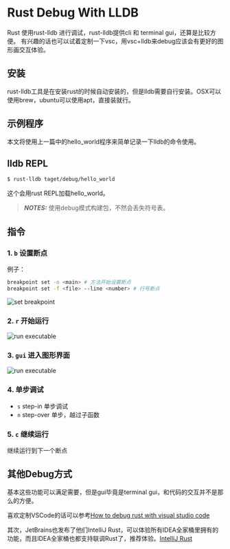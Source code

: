# Rust Debug With LLDB
Rust 使用rust-lldb 进行调试，rust-lldb提供cli 和 terminal gui，还算是比较方便。 有兴趣的话也可以试着定制一下vsc，用vsc+lldb来debug应该会有更好的图形画交互体验。
## 安装
rust-lldb工具是在安装rust的时候自动安装的，但是lldb需要自行安装。OSX可以使用brew，ubuntu可以使用apt，直接装就行。
## 示例程序
本文将使用上一篇中的hello_world程序来简单记录一下lldb的命令使用。
## lldb REPL

```bash
$ rust-lldb taget/debug/hello_world
```

这个会用rust REPL加载hello_world。
> **_NOTES:_** 使用debug模式构建包，不然会丢失符号表。

## 指令

### 1. ``b`` 设置断点

例子：
```bash
breakpoint set -n <main> # 方法开始设置断点
breakpoint set -f <file> --line <number> # 行号断点
```
![set breakpoint](/images/breakpoint_set.png)

### 2. ``r`` 开始运行

![run executable](/images/lldb_run.png)

### 3. ``gui`` 进入图形界面

![run executable](/images/lldb_gui.png)

### 4. 单步调试
* ``s`` step-in 单步调试
* ``n`` step-over 单步，越过子函数

### 5. ``c`` 继续运行
继续运行到下一个断点

## 其他Debug方式

基本这些功能可以满足需要，但是gui毕竟是terminal gui，和代码的交互并不是那么的方便。

喜欢定制VSCode的话可以参考[How to debug rust with visual studio code](https://www.forrestthewoods.com/blog/how-to-debug-rust-with-visual-studio-code/)

其次，JetBrains也发布了他们IntelliJ Rust，可以体验所有IDEA全家桶里拥有的功能，而且IDEA全家桶也都支持联调Rust了，推荐体验。[IntelliJ Rust](https://intellij-rust.github.io)